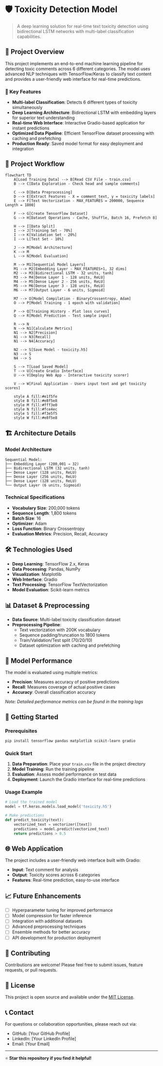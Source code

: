# 🛡️ Toxicity Detection Model

> A deep learning solution for real-time text toxicity detection using bidirectional LSTM networks with multi-label classification capabilities.

## 🚀 Project Overview

This project implements an end-to-end machine learning pipeline for detecting toxic comments across 6 different categories. The model uses advanced NLP techniques with TensorFlow/Keras to classify text content and provides a user-friendly web interface for real-time predictions.

### 🎯 Key Features

- **Multi-label Classification**: Detects 6 different types of toxicity simultaneously
- **Deep Learning Architecture**: Bidirectional LSTM with embedding layers for superior text understanding
- **Real-time Web Interface**: Interactive Gradio-based application for instant predictions
- **Optimized Data Pipeline**: Efficient TensorFlow dataset processing with caching and prefetching
- **Production Ready**: Saved model format for easy deployment and integration

## 🔄 Project Workflow

```mermaid
flowchart TD
    A[Load Training Data] --> B[Read CSV File - train.csv]
    B --> C[Data Exploration - Check head and sample comments]
    
    C --> D[Data Preprocessing]
    D --> E[Extract Features - X = comment_text, y = toxicity labels]
    E --> F[Text Vectorization - MAX_FEATURES = 200000, Sequence Length = 1800]
    
    F --> G[Create TensorFlow Dataset]
    G --> H[Dataset Operations - Cache, Shuffle, Batch 16, Prefetch 8]
    
    H --> I[Data Split]
    I --> J[Training Set - 70%]
    I --> K[Validation Set - 20%]
    I --> L[Test Set - 10%]
    
    J --> M[Model Architecture]
    K --> M
    L --> N[Model Evaluation]
    
    M --> M1[Sequential Model Layers]
    M1 --> M2[Embedding Layer - MAX_FEATURES+1, 32 dims]
    M2 --> M3[Bidirectional LSTM - 32 units, tanh]
    M3 --> M4[Dense Layer 1 - 128 units, ReLU]
    M4 --> M5[Dense Layer 2 - 256 units, ReLU]
    M5 --> M6[Dense Layer 3 - 128 units, ReLU]
    M6 --> M7[Output Layer - 6 units, Sigmoid]
    
    M7 --> O[Model Compilation - BinaryCrossentropy, Adam]
    O --> P[Model Training - 1 epoch with validation]
    
    P --> Q[Training History - Plot loss curves]
    Q --> R[Model Prediction - Test sample input]
    
    R --> N
    N --> N1[Calculate Metrics]
    N1 --> N2[Precision]
    N1 --> N3[Recall] 
    N1 --> N4[Accuracy]
    
    N2 --> S[Save Model - toxicity.h5]
    N3 --> S
    N4 --> S
    
    S --> T[Load Saved Model]
    T --> U[Create Gradio Interface]
    U --> V[Deploy Web App - Interactive toxicity scorer]
    
    V --> W[Final Application - Users input text and get toxicity scores]
    
    style A fill:#e1f5fe
    style B fill:#e8f5e8
    style M fill:#fff3e0
    style N fill:#fce4ec
    style S fill:#f3e5f5
    style W fill:#e8f5e8
```

## 🏗️ Architecture Details

### Model Architecture
```
Sequential Model:
├── Embedding Layer (200,001 → 32)
├── Bidirectional LSTM (32 units, tanh)
├── Dense Layer (128 units, ReLU)
├── Dense Layer (256 units, ReLU)
├── Dense Layer (128 units, ReLU)
└── Output Layer (6 units, Sigmoid)
```

### Technical Specifications
- **Vocabulary Size**: 200,000 tokens
- **Sequence Length**: 1,800 tokens
- **Batch Size**: 16
- **Optimizer**: Adam
- **Loss Function**: Binary Crossentropy
- **Evaluation Metrics**: Precision, Recall, Accuracy

## 🛠️ Technologies Used

- **Deep Learning**: TensorFlow 2.x, Keras
- **Data Processing**: Pandas, NumPy
- **Visualization**: Matplotlib
- **Web Interface**: Gradio
- **Text Processing**: TensorFlow TextVectorization
- **Model Evaluation**: Scikit-learn metrics

## 📊 Dataset & Preprocessing

- **Data Source**: Multi-label toxicity classification dataset
- **Preprocessing Pipeline**:
  - Text vectorization with 200K vocabulary
  - Sequence padding/truncation to 1800 tokens
  - Train/Validation/Test split (70/20/10)
  - Dataset optimization with caching and prefetching

## 🎯 Model Performance

The model is evaluated using multiple metrics:
- **Precision**: Measures accuracy of positive predictions
- **Recall**: Measures coverage of actual positive cases
- **Accuracy**: Overall classification accuracy

*Note: Detailed performance metrics can be found in the training logs*

## 🚀 Getting Started

### Prerequisites
```bash
pip install tensorflow pandas matplotlib scikit-learn gradio
```

### Quick Start
1. **Data Preparation**: Place your `train.csv` file in the project directory
2. **Model Training**: Run the training pipeline
3. **Evaluation**: Assess model performance on test data
4. **Deployment**: Launch the Gradio interface for real-time predictions

### Usage Example
```python
# Load the trained model
model = tf.keras.models.load_model('toxicity.h5')

# Make predictions
def predict_toxicity(text):
    vectorized_text = vectorizer([text])
    predictions = model.predict(vectorized_text)
    return predictions > 0.5
```

## 🌐 Web Application

The project includes a user-friendly web interface built with Gradio:
- **Input**: Text comment for analysis
- **Output**: Toxicity scores across 6 categories
- **Features**: Real-time prediction, easy-to-use interface

## 📈 Future Enhancements

- [ ] Hyperparameter tuning for improved performance
- [ ] Model compression for faster inference
- [ ] Integration with additional datasets
- [ ] Advanced preprocessing techniques
- [ ] Ensemble methods for better accuracy
- [ ] API development for production deployment

## 🤝 Contributing

Contributions are welcome! Please feel free to submit issues, feature requests, or pull requests.

## 📄 License

This project is open source and available under the [MIT License](LICENSE).

## 📞 Contact

For questions or collaboration opportunities, please reach out via:
- GitHub: [Your GitHub Profile]
- LinkedIn: [Your LinkedIn Profile]
- Email: [Your Email]

---

⭐ **Star this repository if you find it helpful!**
